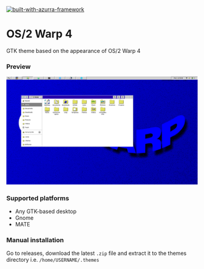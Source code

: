 [![built-with-azurra-framework](https://github.com/Elbullazul/Azurra_framework/raw/assets/azurra_framework_smaller.png)](https://github.com/Elbullazul/Azurra_framework)

# OS/2 Warp 4
GTK theme based on the appearance of OS/2 Warp 4

### Preview
![os-2](https://raw.githubusercontent.com/B00merang-Project/gallery/master/OS_2%20Warp%204%20(1).png)

### Supported platforms
- Any GTK-based desktop
- Gnome
- MATE

### Manual installation
Go to releases, download the latest `.zip` file and extract it to the themes directory i.e. `/home/USERNAME/.themes`
